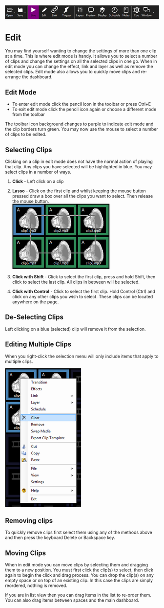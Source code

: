 ![](../../images/toolbar.png) 
# Edit

You may find yourself wanting to change the settings of more than one clip at a time. This is where edit mode is handy. It allows you to select a number of clips and change the settings on all the selected clips in one go. When in edit mode you can change the effect, link and layer as well as remove the selected clips. Edit mode also allows you to quickly move clips and re-arrange the dashboard.

## Edit Mode
- To enter edit mode click the pencil icon in the toolbar or press Ctrl+E
- To exit edit mode click the pencil icon again or choose a different mode from the toolbar

The toolbar icon background changes to purple to indicate edit mode and the clip borders turn green. You may now use the mouse to select a number of clips to be edited. 

## Selecting Clips
Clicking on a clip in edit mode does not have the normal action of playing that clip. Any clips you have selected will be highlighted in blue. You may select clips in a number of ways.

1. **Click** - Left click on a clip

2. **Lasso** - Click on the first clip and whilst keeping the mouse button pressed draw a box over all the clips you want to select. Then release the mouse button.   
![](../../images/edit-lasso.png)

3. **Click with Shift** - Click to select the first clip, press and hold Shift, then click to select the last clip. All clips in between will be selected.

4. **Click with Control** - Click to select the first clip. Hold Control (Ctrl) and click on any other clips you wish to select. These clips can be located anywhere on the page.

## De-Selecting Clips
Left clicking on a blue (selected) clip will remove it from the selection.
 
## Editing Multiple Clips
When you right-click the selection menu will only include items that apply to multiple clips.

![](../../images/edit-mode-menu.png)

## Removing clips
To quickly remove clips first select them using any of the methods above and then press the keyboard Delete or Backspace key.

## Moving Clips
When in edit mode you can move clips by selecting them and dragging them to a new position. You must first click the clip(s) to select, then click again to begin the click and drag process. You can drop the clip(s) on any empty space or on top of an existing clip. In this case the clips are simply reordered, nothing is removed.

If you are in list view then you can drag items in the list to re-order them. You can also drag items between spaces and the main dashboard.
